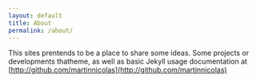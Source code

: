 ```yaml
---
layout: default
title: About
permalink: /about/
---
```


This sites prentends to be a place to share some ideas. Some projects or developments thatheme, as well as basic Jekyll usage documentation at [http://github.com/martinnicolas](http://github.com/martinnicolas)


